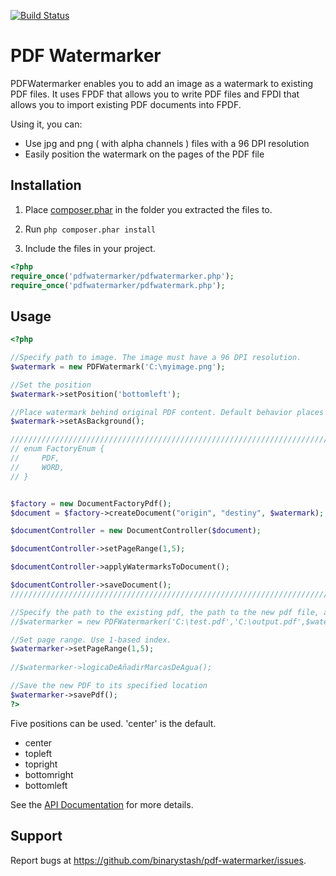 [![Build Status](https://travis-ci.org/binarystash/pdf-watermarker.svg?branch=master)](https://travis-ci.org/binarystash/pdf-watermarker)

# PDF Watermarker
PDFWatermarker enables you to add an image as a watermark to existing PDF files. It uses FPDF that allows you to write PDF files and FPDI that allows you to import existing PDF documents into FPDF.

Using it, you can:

* Use jpg and png ( with alpha channels ) files with a 96 DPI resolution
* Easily position the watermark on the pages of the PDF file

## Installation

1. Place [composer.phar](https://getcomposer.org/composer.phar) in the folder you extracted the files to.

2. Run `php composer.phar install`

3. Include the files in your project. 

``` php
<?php
require_once('pdfwatermarker/pdfwatermarker.php');
require_once('pdfwatermarker/pdfwatermark.php');
```

## Usage

``` php
<?php

//Specify path to image. The image must have a 96 DPI resolution.
$watermark = new PDFWatermark('C:\myimage.png'); 

//Set the position
$watermark->setPosition('bottomleft');

//Place watermark behind original PDF content. Default behavior places it over the content.
$watermark->setAsBackground();

////////////////////////////////////////////////////////////////////////////////////////////////////////////
// enum FactoryEnum {
//     PDF,
//     WORD,
// }


$factory = new DocumentFactoryPdf();
$document = $factory->createDocument("origin", "destiny", $watermark);

$documentController = new DocumentController($document);

$documentController->setPageRange(1,5);

$documentController->applyWatermarksToDocument();

$documentController->saveDocument();
////////////////////////////////////////////////////////////////////////////////////////////////////////////

//Specify the path to the existing pdf, the path to the new pdf file, and the watermark object
//$watermarker = new PDFWatermarker('C:\test.pdf','C:\output.pdf',$watermark); 

//Set page range. Use 1-based index.
$watermarker->setPageRange(1,5);
 
//$watermarker->logicaDeAñadirMarcasDeAgua();

//Save the new PDF to its specified location
$watermarker->savePdf(); 
?>
```

Five positions can be used. 'center' is the default.

* center
* topleft
* topright
* bottomright
* bottomleft

See the [API Documentation](https://github.com/binarystash/pdf-watermarker/wiki/API-Documentation) for more details.

## Support

Report bugs at https://github.com/binarystash/pdf-watermarker/issues.

